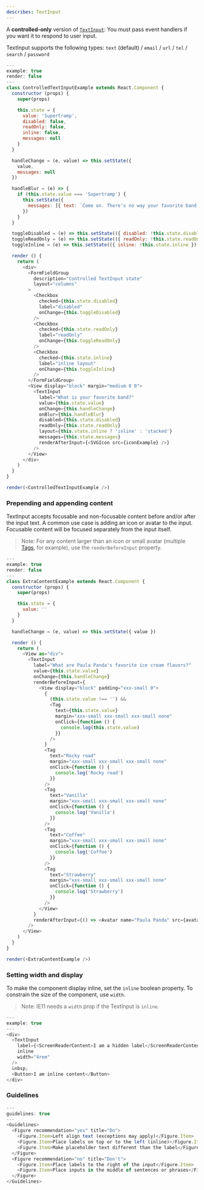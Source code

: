 ```yaml
---
describes: TextInput
---
```


A **controlled-only** version of [`TextInput`](#DeprecatedTextInput): You must pass event handlers if you want it to respond to user input.

TextInput supports the following types: `text` (default) / `email` / `url` / `tel` / `search` / `password`

```javascript
---
example: true
render: false
---
class ControlledTextInputExample extends React.Component {
  constructor (props) {
    super(props)

    this.state = {
      value: 'Supertramp',
      disabled: false,
      readOnly: false,
      inline: false,
      messages: null
    }
  }

  handleChange = (e, value) => this.setState({
    value,
    messages: null
  })

  handleBlur = (e) => {
    if (this.state.value === 'Supertramp') {
      this.setState({
        messages: [{ text: `Come on. There's no way your favorite band is really Supertramp.`, type: 'error' }]
      })
    }
  }

  toggleDisabled = (e) => this.setState(({ disabled: !this.state.disabled }))
  toggleReadOnly = (e) => this.setState(({ readOnly: !this.state.readOnly }))
  toggleInline = (e) => this.setState(({ inline: !this.state.inline }))

  render () {
    return (
      <div>
        <FormFieldGroup
          description="Controlled TextInput state"
          layout="columns"
        >
          <Checkbox
            checked={this.state.disabled}
            label="disabled"
            onChange={this.toggleDisabled}
          />
          <Checkbox
            checked={this.state.readOnly}
            label="readOnly"
            onChange={this.toggleReadOnly}
          />
          <Checkbox
            checked={this.state.inline}
            label="inline layout"
            onChange={this.toggleInline}
          />
        </FormFieldGroup>
        <View display="block" margin="medium 0 0">
          <TextInput
            label="What is your favorite band?"
            value={this.state.value}
            onChange={this.handleChange}
            onBlur={this.handleBlur}
            disabled={this.state.disabled}
            readOnly={this.state.readOnly}
            layout={this.state.inline ? 'inline' : 'stacked'}
            messages={this.state.messages}
            renderAfterInput={<SVGIcon src={iconExample} />}
          />
        </View>
      </div>
    )
  }
}

render(<ControlledTextInputExample />)
```

### Prepending and appending content
TextInput accepts focusable and non-focusable content before and/or after
the input text. A common use case is adding an icon or avatar to the input.
Focusable content will be focused separately from the input itself.

> Note: For any content larger than an icon or small avatar (multiple [Tags](#Tag), for example),
use the `renderBeforeInput` property.

```javascript
---
example: true
render: false
---
class ExtraContentExample extends React.Component {
  constructor (props) {
    super(props)

    this.state = {
      value: ''
    }
  }

  handleChange = (e, value) => this.setState({ value })

  render () {
    return (
      <View as="div">
        <TextInput
          label="What are Paula Panda's favorite ice cream flavors?"
          value={this.state.value}
          onChange={this.handleChange}
          renderBeforeInput={
            <View display="block" padding="xxx-small 0">
              {
                (this.state.value !== '') &&
                <Tag
                  text={this.state.value}
                  margin="xxx-small xxx-small xxx-small none"
                  onClick={function () {
                    console.log(this.state.value)
                  }}
                />
              }
              <Tag
                text="Rocky road"
                margin="xxx-small xxx-small xxx-small none"
                onClick={function () {
                  console.log('Rocky road')
                }}
              />
              <Tag
                text="Vanilla"
                margin="xxx-small xxx-small xxx-small none"
                onClick={function () {
                  console.log('Vanilla')
                }}
              />
              <Tag
                text="Coffee"
                margin="xxx-small xxx-small xxx-small none"
                onClick={function () {
                  console.log('Coffee')
                }}
              />
              <Tag
                text="Strawberry"
                margin="xxx-small xxx-small xxx-small none"
                onClick={function () {
                  console.log('Strawberry')
                }}
              />
            </View>
          }
          renderAfterInput={() => <Avatar name="Paula Panda" src={avatarSquare} size="x-small" />}
        />
      </View>
    )
  }
}

render(<ExtraContentExample />)
```

### Setting width and display

To make the component display inline, set the `inline` boolean property. To constrain the
size of the component, use `width`.

> Note: IE11 needs a `width` prop if the TextInput is `inline`.

```js
---
example: true
---
<div>
  <TextInput
    label={<ScreenReaderContent>I am a hidden label</ScreenReaderContent>}
    inline
    width="4rem"
  />
  &nbsp;
  <Button>I am inline content</Button>
</div>
```

### Guidelines

```js
---
guidelines: true
---
<Guidelines>
  <Figure recommendation="yes" title="Do">
    <Figure.Item>Left align text (exceptions may apply)</Figure.Item>
    <Figure.Item>Place labels on top or to the left (inline)</Figure.Item>
    <Figure.Item>Make placeholder text different than the label</Figure.Item>
  </Figure>
  <Figure recommendation="no" title="Don't">
    <Figure.Item>Place labels to the right of the input</Figure.Item>
    <Figure.Item>Place inputs in the middle of sentences or phrases</Figure.Item>
  </Figure>
</Guidelines>
```
